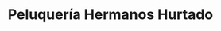 ---
title: "Peluquería Hermanos Hurtado"
url: /alzira/peluqueria-hermanos-hurtado/
shop: Friseur
---